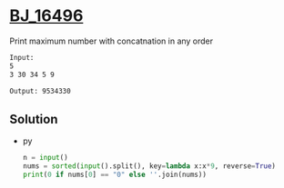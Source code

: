 # [BJ_16496](https://acmicpc.net/problem/16496)

Print maximum number with concatnation in any order

```txt
Input:
5
3 30 34 5 9

Output: 9534330
```

## Solution

* py

  ```py
  n = input()
  nums = sorted(input().split(), key=lambda x:x*9, reverse=True)
  print(0 if nums[0] == "0" else ''.join(nums))
  ```
